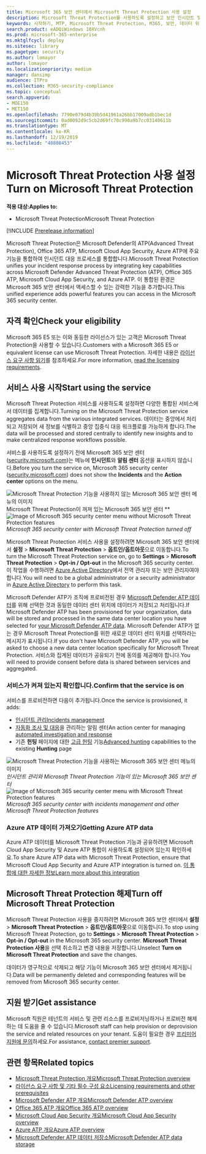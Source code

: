 ```yaml
---
title: Microsoft 365 보안 센터에서 Microsoft Threat Protection 사용 설정
description: Microsoft Threat Protection를 사용하도록 설정하고 보안 인시던트 및 대응 통합을 시작하는 방법을 알아봅니다.
keywords: 시작하기, MTP, Microsoft Threat Protection, M365, 보안, 데이터 위치
search.product: eADQiWindows 10XVcnh
ms.prod: microsoft-365-enterprise
ms.mktglfcycl: deploy
ms.sitesec: library
ms.pagetype: security
ms.author: lomayor
author: lomayor
ms.localizationpriority: medium
manager: dansimp
audience: ITPro
ms.collection: M365-security-compliance
ms.topic: conceptual
search.appverid:
- MOE150
- MET150
ms.openlocfilehash: 7790e079d4b39b5d41961a26bb17009adb1bec1d
ms.sourcegitcommit: 0ad0092d9c5cb2d69fc70c990a9b7cc03140611b
ms.translationtype: MT
ms.contentlocale: ko-KR
ms.lasthandoff: 12/19/2019
ms.locfileid: "40808453"
---
```

# <a name="turn-on-microsoft-threat-protection"></a><span data-ttu-id="da2bc-104">Microsoft Threat Protection 사용 설정</span><span class="sxs-lookup"><span data-stu-id="da2bc-104">Turn on Microsoft Threat Protection</span></span>

<span data-ttu-id="da2bc-105">**적용 대상:**</span><span class="sxs-lookup"><span data-stu-id="da2bc-105">**Applies to:**</span></span>
- <span data-ttu-id="da2bc-106">Microsoft Threat Protection</span><span class="sxs-lookup"><span data-stu-id="da2bc-106">Microsoft Threat Protection</span></span>

[!INCLUDE [Prerelease information](../includes/prerelease.md)]

<span data-ttu-id="da2bc-107">Microsoft Threat Protection은 Microsoft Defender의 ATP(Advanced Threat Protection), Office 365 ATP, Microsoft Cloud App Security, Azure ATP에 주요 기능을 통합하여 인시던트 대응 프로세스를 통합합니다.</span><span class="sxs-lookup"><span data-stu-id="da2bc-107">Microsoft Threat Protection unifies your incident response process by integrating key capabilities across Microsoft Defender Advanced Threat Protection (ATP), Office 365 ATP, Microsoft Cloud App Security, and Azure ATP.</span></span> <span data-ttu-id="da2bc-108">이 통합된 환경은 Microsoft 365 보안 센터에서 액세스할 수 있는 강력한 기능을 추가합니다.</span><span class="sxs-lookup"><span data-stu-id="da2bc-108">This unified experience adds powerful features you can access in the Microsoft 365 security center.</span></span>

## <a name="check-your-eligibility"></a><span data-ttu-id="da2bc-109">자격 확인</span><span class="sxs-lookup"><span data-stu-id="da2bc-109">Check your eligibility</span></span>
<span data-ttu-id="da2bc-110">Microsoft 365 E5 또는 이와 동등한 라이선스가 있는 고객은 Microsoft Threat Protection을 사용할 수 있습니다.</span><span class="sxs-lookup"><span data-stu-id="da2bc-110">Customers with a Microsoft 365 E5 or equivalent license can use Microsoft Threat Protection.</span></span> <span data-ttu-id="da2bc-111">자세한 내용은 [라이선스 요구 사항 읽기](prerequisites.md#licensing-requirements)를 참조하세요.</span><span class="sxs-lookup"><span data-stu-id="da2bc-111">For more information, [read the licensing requirements](prerequisites.md#licensing-requirements).</span></span>

## <a name="start-using-the-service"></a><span data-ttu-id="da2bc-112">서비스 사용 시작</span><span class="sxs-lookup"><span data-stu-id="da2bc-112">Start using the service</span></span>
<span data-ttu-id="da2bc-113">Microsoft Threat Protection 서비스를 사용하도록 설정하면 다양한 통합된 서비스에서 데이터를 집계합니다.</span><span class="sxs-lookup"><span data-stu-id="da2bc-113">Turning on the Microsoft Threat Protection service aggregates data from the various integrated services.</span></span> <span data-ttu-id="da2bc-114">데이터는 중앙에서 처리되고 저장되어 새 정보를 식별하고 중앙 집중식 대응 워크플로를 가능하게 합니다.</span><span class="sxs-lookup"><span data-stu-id="da2bc-114">The data will be processed and stored centrally to identify new insights and to make centralized response workflows possible.</span></span>

<span data-ttu-id="da2bc-115">서비스를 사용하도록 설정하기 전에 Microsoft 365 보안 센터([security.microsoft.com](https://security.microsoft.com))는 메뉴에 **인시던트**와 **알림 센터** 옵션을 표시하지 않습니다.</span><span class="sxs-lookup"><span data-stu-id="da2bc-115">Before you turn the service on, Microsoft 365 security center ([security.microsoft.com](https://security.microsoft.com)) does not show the **Incidents** and the **Action center** options on the menu.</span></span>

<span data-ttu-id="da2bc-116">![Microsoft Threat Protection 기능을 사용하지 않는 Microsoft 365 보안 센터 메뉴의 이미지](../images/mtp-off.png)
Microsoft Threat Protection이 꺼져 있는 Microsoft 365 보안 센터 \*\*</span><span class="sxs-lookup"><span data-stu-id="da2bc-116">![Image of Microsoft 365 security center menu without Microsoft Threat Protection features](../images/mtp-off.png)
*Microsoft 365 security center with Microsoft Threat Protection turned off*</span></span>

<span data-ttu-id="da2bc-117">Microsoft Threat Protection 서비스 사용을 설정하려면 Microsoft 365 보안 센터에서 **설정** > **Microsoft Threat Protection** > **옵트인/옵트아웃**으로 이동합니다.</span><span class="sxs-lookup"><span data-stu-id="da2bc-117">To turn the Microsoft Threat Protection service on, go to **Settings** > **Microsoft Threat Protection** > **Opt-in / Opt-out** in the Microsoft 365 security center.</span></span> <span data-ttu-id="da2bc-118">이 작업을 수행하려면 [Azure Active Directory](https://docs.microsoft.com/azure/active-directory/users-groups-roles/directory-assign-admin-roles#available-roles)에서 전역 관리자 또는 보안 관리자여야 합니다.</span><span class="sxs-lookup"><span data-stu-id="da2bc-118">You will need to be a global administrator or a security administrator in [Azure Active Directory](https://docs.microsoft.com/azure/active-directory/users-groups-roles/directory-assign-admin-roles#available-roles) to perform this task.</span></span>

<span data-ttu-id="da2bc-119">Microsoft Defender ATP가 조직에 프로비전된 경우 [Microsoft Defender ATP 데이터](https://docs.microsoft.com/windows/security/threat-protection/microsoft-defender-atp/data-storage-privacy)를 위해 선택한 것과 동일한 데이터 센터 위치에 데이터가 저장되고 처리됩니다.</span><span class="sxs-lookup"><span data-stu-id="da2bc-119">If Microsoft Defender ATP has been provisioned for your organization, data will be stored and processed in the same data center location you have selected for [your Microsoft Defender ATP data](https://docs.microsoft.com/windows/security/threat-protection/microsoft-defender-atp/data-storage-privacy).</span></span> <span data-ttu-id="da2bc-120">Microsoft Defender ATP가 없는 경우 Microsoft Threat Protection를 위한 새로운 데이터 센터 위치를 선택하라는 메시지가 표시됩니다.</span><span class="sxs-lookup"><span data-stu-id="da2bc-120">If you don't have Microsoft Defender ATP, you will be asked to choose a new data center location specifically for Microsoft Threat Protection.</span></span> <span data-ttu-id="da2bc-121">서비스와 집계된 데이터가 공유되기 전에 동의를 제공해야 합니다.</span><span class="sxs-lookup"><span data-stu-id="da2bc-121">You will need to provide consent before data is shared between services and aggregated.</span></span>

### <a name="confirm-that-the-service-is-on"></a><span data-ttu-id="da2bc-122">서비스가 켜져 있는지 확인합니다.</span><span class="sxs-lookup"><span data-stu-id="da2bc-122">Confirm that the service is on</span></span>
<span data-ttu-id="da2bc-123">서비스를 프로비전하면 다음이 추가됩니다.</span><span class="sxs-lookup"><span data-stu-id="da2bc-123">Once the service is provisioned, it adds:</span></span>

- [<span data-ttu-id="da2bc-124">인시던트 관리</span><span class="sxs-lookup"><span data-stu-id="da2bc-124">Incidents management</span></span>](incidents-overview.md)
- <span data-ttu-id="da2bc-125">[자동화 조사 및 대응](mtp-autoir.md)을 관리하는 알림 센터</span><span class="sxs-lookup"><span data-stu-id="da2bc-125">An action center for managing [automated investigation and response](mtp-autoir.md)</span></span>
- <span data-ttu-id="da2bc-126">기존 **헌팅** 페이지에 대한 [고급 헌팅](advanced-hunting-overview.md) 기능</span><span class="sxs-lookup"><span data-stu-id="da2bc-126">[Advanced hunting](advanced-hunting-overview.md) capabilities to the existing **Hunting** page</span></span>

<span data-ttu-id="da2bc-127">![Microsoft Threat Protection 기능을 사용하는 Microsoft 365 보안 센터 메뉴의 이미지](../images/mtp-on.png)
*인시던트 관리와 Microsoft Threat Protection 기능이 있는 Microsoft 365 보안 센터*</span><span class="sxs-lookup"><span data-stu-id="da2bc-127">![Image of Microsoft 365 security center menu with Microsoft Threat Protection features](../images/mtp-on.png)
*Microsoft 365 security center with incidents management and other Microsoft Threat Protection features*</span></span>

### <a name="getting-azure-atp-data"></a><span data-ttu-id="da2bc-128">Azure ATP 데이터 가져오기</span><span class="sxs-lookup"><span data-stu-id="da2bc-128">Getting Azure ATP data</span></span>
<span data-ttu-id="da2bc-129">Azure ATP 데이터를 Microsoft Threat Protection 기능과 공유하려면 Microsoft Cloud App Security 및 Azure ATP 통합이 사용하도록 설정되어 있는지 확인하세요.</span><span class="sxs-lookup"><span data-stu-id="da2bc-129">To share Azure ATP data with Microsoft Threat Protection, ensure that Microsoft Cloud App Security and Azure ATP integration is turned on.</span></span> [<span data-ttu-id="da2bc-130">이 통합에 대한 자세한 정보</span><span class="sxs-lookup"><span data-stu-id="da2bc-130">Learn more about this integration</span></span>](https://docs.microsoft.com/cloud-app-security/aatp-integration)


## <a name="turn-off-microsoft-threat-protection"></a><span data-ttu-id="da2bc-131">Microsoft Threat Protection 해제</span><span class="sxs-lookup"><span data-stu-id="da2bc-131">Turn off Microsoft Threat Protection</span></span>
<span data-ttu-id="da2bc-132">Microsoft Threat Protection 사용을 중지하려면 Microsoft 365 보안 센터에서 **설정** > **Microsoft Threat Protection** > **옵트인/옵트아웃**으로 이동합니다.</span><span class="sxs-lookup"><span data-stu-id="da2bc-132">To stop using Microsoft Threat Protection, go to **Settings** > **Microsoft Threat Protection** > **Opt-in / Opt-out** in the Microsoft 365 security center.</span></span> <span data-ttu-id="da2bc-133">**Microsoft Threat Protection 사용**을 선택 취소하고 변경 내용을 저장합니다.</span><span class="sxs-lookup"><span data-stu-id="da2bc-133">Unselect **Turn on Microsoft Threat Protection** and save the changes.</span></span>

<span data-ttu-id="da2bc-134">데이터가 영구적으로 삭제되고 해당 기능이 Microsoft 365 보안 센터에서 제거됩니다.</span><span class="sxs-lookup"><span data-stu-id="da2bc-134">Data will be permanently deleted and corresponding features will be removed from Microsoft 365 security center.</span></span>

## <a name="get-assistance"></a><span data-ttu-id="da2bc-135">지원 받기</span><span class="sxs-lookup"><span data-stu-id="da2bc-135">Get assistance</span></span>

<span data-ttu-id="da2bc-136">Microsoft 직원은 테넌트의 서비스 및 관련 리소스를 프로비저닝하거나 프로비전 해제하는 데 도움을 줄 수 있습니다.</span><span class="sxs-lookup"><span data-stu-id="da2bc-136">Microsoft staff can help provision or deprovision the service and related resources on your tenant.</span></span> <span data-ttu-id="da2bc-137">도움이 필요한 경우 [프리미어 지원에 문의](https://go.microsoft.com/fwlink/?LinkID=733758)하세요.</span><span class="sxs-lookup"><span data-stu-id="da2bc-137">For assistance, [contact premier support](https://go.microsoft.com/fwlink/?LinkID=733758).</span></span>

## <a name="related-topics"></a><span data-ttu-id="da2bc-138">관련 항목</span><span class="sxs-lookup"><span data-stu-id="da2bc-138">Related topics</span></span>

- [<span data-ttu-id="da2bc-139">Microsoft Threat Protection 개요</span><span class="sxs-lookup"><span data-stu-id="da2bc-139">Microsoft Threat Protection overview</span></span>](microsoft-threat-protection.md)
- [<span data-ttu-id="da2bc-140">라이선스 요구 사항 및 기타 필수 구성 요소</span><span class="sxs-lookup"><span data-stu-id="da2bc-140">Licensing requirements and other prerequisites</span></span>](prerequisites.md)
- [<span data-ttu-id="da2bc-141">Microsoft Defender ATP 개요</span><span class="sxs-lookup"><span data-stu-id="da2bc-141">Microsoft Defender ATP overview</span></span>](https://docs.microsoft.com/windows/security/threat-protection/microsoft-defender-atp/microsoft-defender-advanced-threat-protection)
- [<span data-ttu-id="da2bc-142">Office 365 ATP 개요</span><span class="sxs-lookup"><span data-stu-id="da2bc-142">Office 365 ATP overview</span></span>](../office-365-security/office-365-atp.md)
- [<span data-ttu-id="da2bc-143">Microsoft Cloud App Security 개요</span><span class="sxs-lookup"><span data-stu-id="da2bc-143">Microsoft Cloud App Security overview</span></span>](https://docs.microsoft.com/cloud-app-security/what-is-cloud-app-security)
- [<span data-ttu-id="da2bc-144">Azure ATP 개요</span><span class="sxs-lookup"><span data-stu-id="da2bc-144">Azure ATP overview</span></span>](https://docs.microsoft.com/azure-advanced-threat-protection/what-is-atp)
- [<span data-ttu-id="da2bc-145">Microsoft Defender ATP 데이터 저장소</span><span class="sxs-lookup"><span data-stu-id="da2bc-145">Microsoft Defender ATP data storage</span></span>](https://docs.microsoft.com/windows/security/threat-protection/microsoft-defender-atp/data-storage-privacy)
